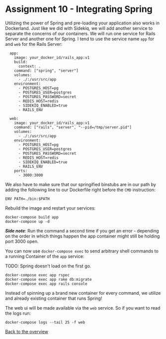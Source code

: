# Assignment 10 - Integrating Spring

Utilizing the power of Spring and pre-loading your application also works in Dockerland. Just like we did with Sidekiq, we will add another service to separate the concerns of our containers. We will run one service for Rails Server and another one for Spring. I tend to use the service name `app` for and `web` for the Rails Server:

```
  app:
    image: your_docker_id/rails_app:v1
    build:
      context: .
    command: ["spring", "server"]
    volumes:
      - ./:/usr/src/app
    environment:
      - POSTGRES_HOST=pg
      - POSTGRES_USER=postgres
      - POSTGRES_PASSWORD=secret
      - REDIS_HOST=redis
      - SIDEKIQ_ENABLED=true
      - RAILS_ENV

  web:
    image: your_docker_id/rails_app:v1
    command: ["rails", "server", "--pid=/tmp/server.pid"]
    volumes:
      - ./:/usr/src/app
    environment:
      - POSTGRES_HOST=pg
      - POSTGRES_USER=postgres
      - POSTGRES_PASSWORD=secret
      - REDIS_HOST=redis
      - SIDEKIQ_ENABLED=true
      - RAILS_ENV
    ports:
      - 3000:3000
```

We also have to make sure that our springified binstubs are in our path by adding the following line to our Dockerfile right before the `CMD` instruction:

```
ENV PATH=./bin:$PATH
```

Rebuild the image and restart your services:
```
docker-compose build app
docker-compose up -d
```

*__Side note__*: Run the command a second time if you get an error - depending on the order in which things happen the app container might still be holding port 3000 open.

You can now use `docker-compose exec` to send arbitrary shell commands to a running Container of the `app` service:

TODO: Spring doesn't load on the first go.

```
docker-compose exec app rspec
docker-compose exec app rake db:migrate
docker-compose exec app rails console
```

Instead of spinning up a brand new container for every command, we utilize and already existing container that runs Spring!

The web ui will be made available via the `web` service. So if you want to read the logs run:
```
docker-compose logs --tail 25 -f web
```

[Back to the overview](../README.md#assignments)
